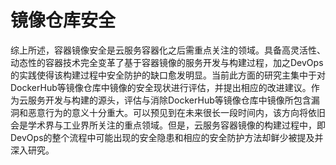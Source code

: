 # 镜像仓库安全

综上所述，容器镜像安全是云服务容器化之后需重点关注的领域。具备高灵活性、动态性的容器技术完全变革了基于容器镜像的服务开发与构建过程，加之DevOps的实践使得该构建过程中安全防护的缺口愈发明显。当前此方面的研究主集中于对DockerHub等镜像仓库中镜像的安全现状进行评估，并提出相应的改进建议。作为云服务开发与构建的源头，评估与消除DockerHub等镜像仓库中镜像所包含漏洞和恶意行为的意义十分重大。可以预见到在未来很长一段时间内，该方向将依旧会是学术界与工业界所关注的重点领域。但是，云服务容器镜像的构建过程中，即DevOps的整个流程中可能出现的安全隐患和相应的安全防护方法却鲜少被提及并深入研究。
